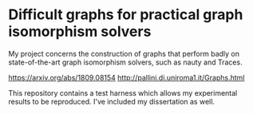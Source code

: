 # Difficult graphs for practical graph isomorphism solvers

My project concerns the construction of graphs that perform badly
on state-of-the-art graph isomorphism solvers, such as nauty and Traces.

https://arxiv.org/abs/1809.08154
http://pallini.di.uniroma1.it/Graphs.html

This repository contains a test harness which allows my experimental results to be reproduced. I've included my dissertation as well.
